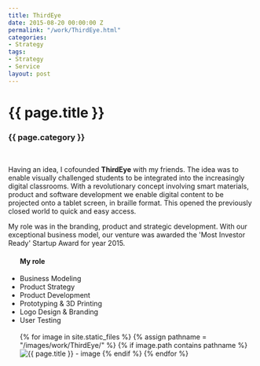 ```yaml
---
title: ThirdEye
date: 2015-08-20 00:00:00 Z
permalink: "/work/ThirdEye.html"
categories:
- Strategy
tags:
- Strategy
- Service
layout: post
---
```


<div class="main-column">
<h1>{{ page.title }}</h1>
<h3>{{ page.category }}</h3>
<br>
<p>
Having an idea, I cofounded <strong>ThirdEye</strong> with my friends. The idea was to enable visually challenged students to be integrated into the increasingly digital classrooms. With a revolutionary concept involving smart materials, product and software development we enable digital content to be projected onto a tablet screen, in braille format. This opened the previously closed world to quick and easy access. 

My role was in the branding, product and strategic development. With our exceptional business model, our venture was awarded the 'Most Investor Ready' Startup Award for year 2015. 
</p>
</div>

<div class="side-column">
<ul>
<h4> My role </h4>
<li>Business Modeling</li>
<li>Product Strategy</li>
<li>Product Development</li>
<li>Prototyping & 3D Printing</li>
<li>Logo Design & Branding</li>
<li>User Testing</li>
<br>

<div class="gallery">
{% for image in site.static_files %}
{% assign pathname = "/images/work/ThirdEye/" %}
{% if image.path contains pathname %}
<img src="{{ site.baseurl }}{{ image.path }}" alt="{{ page.title }} - image" class="gallery-item">
{% endif %}
{% endfor %}